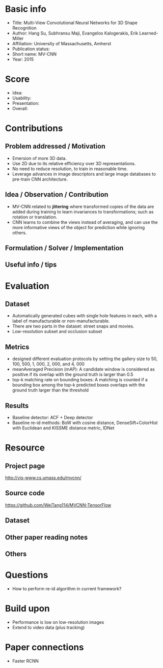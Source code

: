 # Basic info
- Title: Multi-View Convolutional Neural Networks for 3D Shape Recognition
- Author: Hang Su, Subhransu Maji, Evangelos Kalogerakis, Erik Learned-Miller
- Affiliation: University of Massachusetts, Amherst
- Publication status: 
- Short name: MV-CNN
- Year: 2015

# Score
- Idea: 
- Usability: 
- Presentation: 
- Overall: 

# Contributions
## Problem addressed / Motivation
- Emersion of more 3D data.
- Use 2D due to its relative efficiency over 3D representations.
- No need to reduce resolution, to train in reasonable time.
- Leverage advances in image descriptors and large image databases to pre-train CNN architecture.

## Idea / Observation / Contribution
- MV-CNN related to **jittering** where transformed copies of the data are added during training to learn invariances to transformations; such as rotation or translation.
- CNN learns to combine the views instead of averaging, and can use the more informative views of the object for prediction while ignoring others.

## Formulation / Solver / Implementation


## Useful info / tips


# Evaluation
## Dataset
- Automatically generated cubes with single hole features in each, with a label of manufacturable or non-manufacturable.
- There are two parts in the dataset: street snaps and movies.
- Low-resolution subset and occlusion subset

## Metrics
- designed different evaluation protocols by setting the gallery size to 50, 100, 500, 1, 000, 2, 000, and 4, 000
- meanAveraged Precision (mAP): A candidate window is considered as positive if its overlap with the ground truth is larger than 0.5
- top-k matching rate on bounding boxes: A matching is counted if a bounding box among the top-k predicted boxes overlaps with the ground truth larger than the threshold

## Results
- Baseline detector: ACF + Deep detector
- Baseline re-id methods: BoW with cosine distance, DenseSift+ColorHist with Euclidean and KISSME distance metric, IDNet

# Resource
## Project page
http://vis-www.cs.umass.edu/mvcnn/

## Source code
https://github.com/WeiTang114/MVCNN-TensorFlow

## Dataset


## Other paper reading notes

## Others

# Questions
- How to perform re-id algorithm in current framework?

# Build upon
- Performance is low on low-resolution images
- Extend to video data (plus tracking)

# Paper connections
- Faster RCNN

